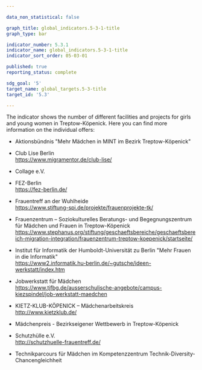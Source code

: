 ```yaml
---

data_non_statistical: false

graph_title: global_indicators.5-3-1-title
graph_type: bar

indicator_number: 5.3.1
indicator_name: global_indicators.5-3-1-title
indicator_sort_order: 05-03-01

published: true
reporting_status: complete

sdg_goal: '5'
target_name: global_targets.5-3-title
target_id: '5.3'

---
```


The indicator shows the number of different facilities and projects for girls and young women in Treptow-Köpenick.
Here you can find more information on the individual offers:

- Aktionsbündnis "Mehr Mädchen in MINT im Bezirk Treptow-Köpenick"

- Club Lise Berlin <br>
<https://www.migramentor.de/club-lise/>

- Collage e.V. 

- FEZ-Berlin <br>
<https://fez-berlin.de/>

- Frauentreff an der Wuhlheide <br>
<https://www.stiftung-spi.de/projekte/frauenprojekte-tk/>

- Frauenzentrum – Soziokulturelles Beratungs- und Begegnungszentrum für Mädchen und Frauen in Treptow-Köpenick <br>
<https://www.stephanus.org/stiftung/geschaeftsbereiche/geschaeftsbereich-migration-integration/frauenzentrum-treptow-koepenick/startseite/>

- Institut für Informatik der Humboldt-Universität zu Berlin "Mehr Frauen in die Informatik" <br>
<https://www2.informatik.hu-berlin.de/~gutsche/ideen-werkstatt/index.htm>

- Jobwerkstatt für Mädchen <br>
<https://www.tjfbg.de/ausserschulische-angebote/campus-kiezspindel/job-werkstatt-maedchen>

- KIETZ-KLUB-KÖPENICK – Mädchenarbeitskreis <br>
<http://www.kietzklub.de/>

- Mädchenpreis - Bezirkseigener Wettbewerb in Treptow-Köpenick

- Schutzhülle e.V. <br>
<http://schutzhuelle-frauentreff.de/>

- Technikparcours für Mädchen im Kompetenzzentrum Technik-Diversity-Chancengleichheit 

<b>
